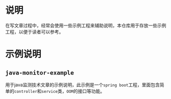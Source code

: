 # 说明

在写文章过程中，经常会使用一些示例工程来辅助说明，本仓库用于存放一些示例工程，以便于读者可以参考。

# 示例说明

## `java-monitor-example`

用于java监测技术文章的示例说明，此示例是一个`spring boot`工程，里面包含简单的`controller`和`service`类，`OOM`的接口等功能。
